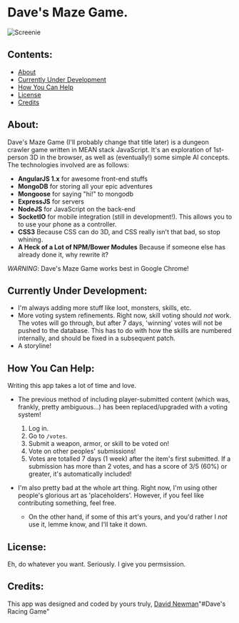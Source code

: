 # Dave's Maze Game.
![Screenie](/public/img/demo.jpg?raw=true)

## Contents:
 * [About](#About)
 * [Currently Under Development](#currently-under-development)
 * [How You Can Help](#how-you-can-help)
 * [License](#license)
 * [Credits](#credits)

## About:
Dave's Maze Game (I'll probably change that title later) is a dungeon crawler game written in MEAN stack JavaScript. It's an exploration of 1st-person 3D in the browser, as well as (eventually!) some simple AI concepts. The technologies involved are as follows:
 - **AngularJS 1.x** for awesome front-end stuffs
 - **MongoDB** for storing all your epic adventures
 - **Mongoose** for saying "hi!" to mongodb
 - **ExpressJS** for servers
 - **NodeJS** for JavaScript on the back-end
 - **SocketIO** for mobile integration (still in development!). This allows you to to use your phone as a controller.
 - **CSS3** Because CSS can do 3D, and CSS really isn't that bad, so stop whining.
 - **A Heck of a Lot of NPM/Bower Modules** Because if someone else has already done it, why rewrite it?

 *WARNING*: Dave's Maze Game works best in Google Chrome!

## Currently Under Development:
 - I'm always adding more stuff like loot, monsters, skills, etc.
 - More voting system refinements. Right now, skill voting should *not* work. The votes will go through, but after 7 days, 'winning' votes will not be pushed to the database. This has to do with how the skills are numbered internally, and should be fixed in a subsequent patch.
 - A storyline!

## How You Can Help:
Writing this app takes a lot of time and love. 
 - The previous method of including player-submitted content (which was, frankly, pretty ambiguous...) has been replaced/upgraded with a voting system! 

 	1. Log in.
 	2. Go to `/votes`.
 	3. Submit a weapon, armor, or skill to be voted on!
 	4. Vote on other peoples' submissions!
 	5. Votes are totalled 7 days (1 week) after the item's first submitted. If a submission has more than 2 votes, and has a score of 3/5 (60%) or greater, it's automatically included!

 - I'm also pretty bad at the whole art thing. Right now, I'm using other people's glorious art as 'placeholders'. However, if you feel like contributing something, feel free.

   - On the other hand, if some of this art's yours, and you'd rather I *not* use it, lemme know, and I'll take it down.

## License:
 Eh, do whatever you want. Seriously. I give you permsission.

## Credits:
 This app was designed and coded by yours truly, [David Newman](https://github.com/Newms34)"#Dave's Racing Game" 
